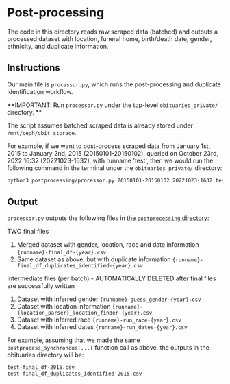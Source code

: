 # Post-processing
The code in this directory reads raw scraped data (batched) and outputs a processed dataset with location, funeral home, birth/death date, gender, ethnicity, and duplicate information. 

## Instructions
Our main file is `processor.py`, which runs the post-processing and duplicate identification workflow. 

**IMPORTANT: Run `processor.py` under the top-level `obituaries_private/` directory. **

The script assumes batched scraped data is already stored under `/mnt/ceph/obit_storage`.

For example, if we want to post-process scraped data from January 1st, 2015 to January 2nd, 2015 (20150101-20150102), queried on October 23rd, 2022 16:32 (20221023-1632), with runname 'test', then we would run the following command in the terminal under the `obituaries_private/` directory: 
```bash
python3 postprocessing/processor.py 20150101-20150102 20221023-1632 test
```

## Output
`processor.py` outputs the following files in [the `postprocessing` directory](https://github.com/comp-strat/obituaries_private/postprocessing):

TWO final files
1. Merged dataset with gender, location, race and date information ```{runname}-final_df-{year}.csv```
2. Same dataset as above, but with duplicate information ```{runname}-final_df_duplicates_identified-{year}.csv```

Intermediate files (per batch) - AUTOMATICALLY DELETED after final files are successfully written
1. Dataset with inferred gender ```{runname}-guess_gender-{year}.csv```
2. Dataset with location information ```{runname}-{location_parser}_location_finder-{year}.csv```
3. Dataset with inferred race ```{runname}-run_race-{year}.csv```
4. Dataset with inferred dates ```{runname}-run_dates-{year}.csv```

For example, assuming that we made the same ```postprocess_synchronous(...)``` function call as above, the outputs in the obituaries directory will be: 

```bash
test-final_df-2015.csv
test-final_df_duplicates_identified-2015.csv
```

